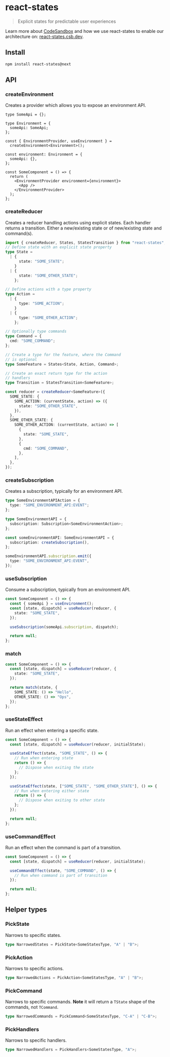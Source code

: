 # react-states

> Explicit states for predictable user experiences

Learn more about [CodeSandbox](https://codesandbox.io) and how we use react-states to enable our architecture on: [react-states.csb.dev](https://react-states.csb.dev).

## Install

```sh
npm install react-states@next
```

## API

### createEnvironment

Creates a provider which allows you to expose an environment API.

```tsx
type SomeApi = {};

type Environment = {
  someApi: SomeApi;
};

const { EnvironmentProvider, useEnvironment } =
  createEnvironment<Environment>();

const environment: Environment = {
  someApi: {},
};

const SomeComponent = () => {
  return (
    <EnvironmentProvider environment={environment}>
      <App />
    </EnvironmentProvider>
  );
};
```

### createReducer

Creates a reducer handling actions using explicit states. Each handler returns a transition. Either a new/existing state or of new/existing state and command(s).

```ts
import { createReducer, States, StatesTransition } from "react-states";
// Define state with an explicit state property
type State =
  | {
      state: "SOME_STATE";
    }
  | {
      state: "SOME_OTHER_STATE";
    };

// Define actions with a type property
type Action =
  | {
      type: "SOME_ACTION";
    }
  | {
      type: "SOME_OTHER_ACTION";
    };

// Optionally type commands
type Command = {
  cmd: "SOME_COMMAND";
};

// Create a type for the feature, where the Command
// is optional
type SomeFeature = States<State, Action, Command>;

// Create an exact return type for the action
// handlers
type Transition = StatesTransition<SomeFeature>;

const reducer = createReducer<SomeFeature>({
  SOME_STATE: {
    SOME_ACTION: (currentState, action) => ({
      state: "SOME_OTHER_STATE",
    }),
  },
  SOME_OTHER_STATE: {
    SOME_OTHER_ACTION: (currentState, action) => [
      {
        state: "SOME_STATE",
      },
      {
        cmd: "SOME_COMMAND",
      },
    ],
  },
});
```

### createSubscription

Creates a subscription, typically for an environment API.

```ts
type SomeEnvironmentAPIAction = {
  type: "SOME_ENVIRONMENT_API:EVENT";
};

type SomeEnvironmentAPI = {
  subscription: Subscription<SomeEnvironmentAction>;
};

const someEnvironmentAPI: SomeEnvironmentAPI = {
  subscription: createSubscription(),
};

someEnvironmentAPI.subscription.emit({
  type: "SOME_ENVIRONMENT_API:EVENT",
});
```

### useSubscription

Consume a subscription, typically from an environment API.

```ts
const SomeComponent = () => {
  const { someApi } = useEnvironment();
  const [state, dispatch] = useReducer(reducer, {
    state: "SOME_STATE",
  });

  useSubscription(someApi.subscription, dispatch);

  return null;
};
```

### match

```ts
const SomeComponent = () => {
  const [state, dispatch] = useReducer(reducer, {
    state: "SOME_STATE",
  });

  return match(state, {
    SOME_STATE: () => "Hello",
    OTHER_STATE: () => "Ops",
  });
};
```

### useStateEffect

Run an effect when entering a specific state.

```ts
const SomeComponent = () => {
  const [state, dispatch] = useReducer(reducer, initialState);

  useStateEffect(state, "SOME_STATE", () => {
    // Run when entering state
    return () => {
      // Dispose when exiting the state
    };
  });

  useStateEffect(state, ["SOME_STATE", "SOME_OTHER_STATE"], () => {
    // Run when entering either state
    return () => {
      // Dispose when exiting to other state
    };
  });

  return null;
};
```

### useCommandEffect

Run an effect when the command is part of a transition.

```ts
const SomeComponent = () => {
  const [state, dispatch] = useReducer(reducer, initialState);

  useCommandEffect(state, "SOME_COMMAND", () => {
    // Run when command is part of transition
  });

  return null;
};
```

## Helper types

### PickState

Narrows to specific states.

```ts
type NarrowedStates = PickState<SomeStatesType, "A" | "B">;
```

### PickAction

Narrows to specific actions.

```ts
type NarrowedActions = PickAction<SomeStatesType, "A" | "B">;
```

### PickCommand

Narrows to specific commands. **Note** it will return a `TState` shape of the commands,
not `TCommand`.

```ts
type NarrowedCommands = PickCommand<SomeStatesType, "C-A" | "C-B">;
```

### PickHandlers

Narrows to specific handlers.

```ts
type NarrowedHandlers = PickHandlers<SomeStatesType, "A">;
```